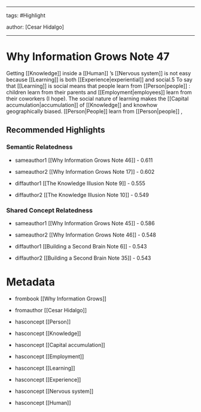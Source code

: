 




---

tags: #Highlight

author: [Cesar Hidalgo]

---
# Why Information Grows Note 47




Getting  [[Knowledge]]  inside a  [[Human]] ’s  [[Nervous system]]  is not easy because  [[Learning]]  is both  [[Experience|experiential]]  and social.5 To say that  [[Learning]]  is social means that people learn from  [[Person|people]] : children learn from their parents and  [[Employment|employees]]  learn from their coworkers (I hope). The social nature of learning makes the  [[Capital accumulation|accumulation]]  of  [[Knowledge]]  and knowhow geographically biased.  [[Person|People]]  learn from  [[Person|people]] ,


## Recommended Highlights

### Semantic Relatedness


- sameauthor1 [[Why Information Grows Note 46]] - 0.611

- sameauthor2 [[Why Information Grows Note 17]] - 0.602

- diffauthor1 [[The Knowledge Illusion Note 9]] - 0.555

- diffauthor2 [[The Knowledge Illusion Note 10]] - 0.549
### Shared Concept Relatedness


- sameauthor1 [[Why Information Grows Note 45]] - 0.586

- sameauthor2 [[Why Information Grows Note 46]] - 0.548

- diffauthor1 [[Building a Second Brain Note 6]] - 0.543

- diffauthor2 [[Building a Second Brain Note 35]] - 0.543
# Metadata


- frombook [[Why Information Grows]]

- fromauthor [[Cesar Hidalgo]]

- hasconcept [[Person]]

- hasconcept [[Knowledge]]

- hasconcept [[Capital accumulation]]

- hasconcept [[Employment]]

- hasconcept [[Learning]]

- hasconcept [[Experience]]

- hasconcept [[Nervous system]]

- hasconcept [[Human]]